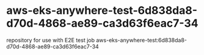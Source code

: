 # aws-eks-anywhere-test-6d838da8-d70d-4868-ae89-ca3d63f6eac7-34
repository for use with E2E test job aws-eks-anywhere-test:6d838da8-d70d-4868-ae89-ca3d63f6eac7-34

